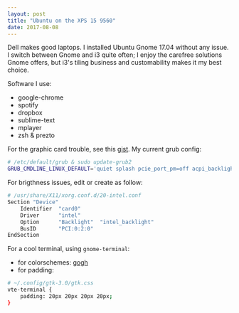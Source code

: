 ```yaml
---
layout: post
title: "Ubuntu on the XPS 15 9560"
date: 2017-08-08
---
```


Dell makes good laptops. I installed Ubuntu Gnome 17.04 without any issue. I switch between Gnome and i3 quite often; I enjoy the carefree solutions Gnome offers, but i3's tiling business and customability makes it my best choice.

Software I use:

* google-chrome
* spotify
* dropbox
* sublime-text
* mplayer
* zsh & prezto

For the graphic card trouble, see this [gist](https://gist.github.com/whizzzkid/37c0d365f1c7aa555885d102ec61c048). My current grub config:

```bash
# /etc/default/grub & sudo update-grub2
GRUB_CMDLINE_LINUX_DEFAULT='quiet splash pcie_port_pm=off acpi_backlight=vendor acpi_osi=Linux acpi_osi=! acpi_osi="Windows 2009"'
```

For brigthness issues, edit or create as follow:

``` bash
# /usr/share/X11/xorg.conf.d/20-intel.conf
Section "Device"
    Identifier  "card0"
    Driver      "intel"
    Option      "Backlight"  "intel_backlight"
    BusID       "PCI:0:2:0"
EndSection
```

For a cool terminal, using `gnome-terminal`:

* for colorschemes: [gogh](https://github.com/Mayccoll/Gogh)
* for padding:

```bash
# ~/.config/gtk-3.0/gtk.css 
vte-terminal {
    padding: 20px 20px 20px 20px;
}
```
